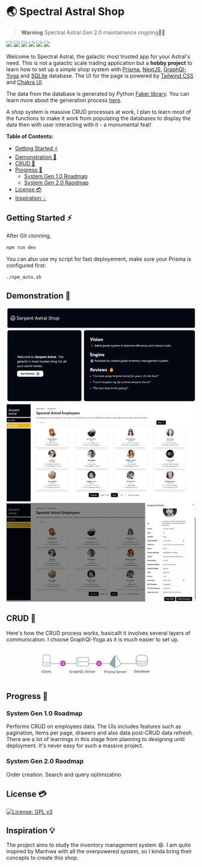 # 🌏 Spectral Astral Shop <!-- omit in toc -->

> **Warning**
> Spectral Astral Gen 2.0 maintainance ongoing👷‍♂️

![](https://img.shields.io/badge/TypeScript-007ACC?style=for-the-badge&logo=typescript&logoColor=white)
![](https://img.shields.io/badge/SQLite-07405E?style=for-the-badge&logo=sqlite&logoColor=white)
![](https://img.shields.io/badge/Prisma-3982CE?style=for-the-badge&logo=Prisma&logoColor=white)
![](https://img.shields.io/badge/GraphQL-E434AA?style=for-the-badge&logo=graphql&logoColor=white)
![](https://img.shields.io/badge/eslint-3A33D1?style=for-the-badge&logo=eslint&logoColor=white)
![](https://img.shields.io/badge/prettier-1A2C34?style=for-the-badge&logo=prettier&logoColor=F7BA3E)

Welcome to Spectral Astral, the galactic most trusted app for your Astral's need. This is not a galactic scale trading application but a **hobby project** to learn how to set up a simple shop system with [Prisma](https://www.prisma.io/), [NextJS](https://nextjs.org/), [GraphQl-Yoga](https://the-guild.dev/graphql/yoga-server) and [SQLite](https://www.sqlite.org/index.html) database. The UI for the page is powered by [Tailwind CSS](https://tailwindcss.com/) and [Chakra UI](https://v2.chakra-ui.com/).

The data from the database is generated by Python [Faker library](https://faker.readthedocs.io/en/master/index.html). You can learn more about the generation process [here](https://github.com/keanteng/trading-database).

A shop system is massive CRUD processes at work, I plan to learn most of the functions to make it work from populating the databases to display the data then with user interacting with it - a monumental feat!

**Table of Contents:**

- [Getting Started ⚡](#getting-started-)
- [Demonstration 💫](#demonstration-)
- [CRUD 🔨](#crud-)
- [Progress 🪫](#progress-)
  - [System Gen 1.0 Roadmap](#system-gen-10-roadmap)
  - [System Gen 2.0 Raodmap](#system-gen-20-raodmap)
- [License 💳](#license-)
- [Inspiration 💡](#inspiration-)


## Getting Started ⚡

After Git clonning,

```bash
npm run dev
```

You can also use my script for fast deployement, make sure your Prisma is configured first:

```bash
./npm_auto.sh
```

## Demonstration 💫

![alt text](public/readme/image.png)
![alt text](public/readme/image-2.png)
![alt text](public/readme/image-3.png)

## CRUD 🔨

Here's how the CRUD process works, basicallt it involves several layers of communication. I choose GraphQl-Yoga as it is much easier to set up.

![alt text](public/readme/image-1.png)

## Progress 🪫

### System Gen 1.0 Roadmap

Performs CRUD on employees data. The UIs includes features such as pagination, items per page, drawers and also data post-CRUD data refresh. There are a lot of learnings in this stage from planning to designing until deployment. It's never easy for such a massive project.

### System Gen 2.0 Raodmap

Order creation. Search and query optimizatino

## License 💳

[![License: GPL v3](https://img.shields.io/badge/License-GPLv3-blue.svg)](https://www.gnu.org/licenses/gpl-3.0)

## Inspiration 💡

The project aims to study the inventory management system 😆. I am quite inspired by Manhwa with all the overpowered system, so I kinda bring their concepts to create this shop. 

